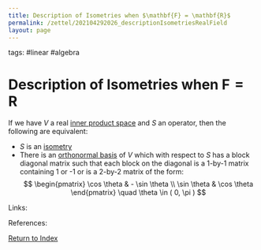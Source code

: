 ```yaml
---
title: Description of Isometries when $\mathbf{F} = \mathbf{R}$
permalink: /zettel/202104292026_descriptionIsometriesRealField
layout: page
---
```

tags: #linear #algebra

# Description of Isometries when $\mathbf{F} = \mathbf{R}$

If we have $V$ a real [inner product space](202102141708_innerProductSpace) and $S$ an operator, then the 
following are equivalent:
- $S$ is an [isometry](202102201248_isometryDefinition)
- There is an [orthonormal basis](202102142105_orthonormalBasisDefinition) of $V$ which with respect to $S$ has a 
  block diagonal matrix such that each block on the diagonal is a 1-by-1 matrix containing 1 or -1 or is a 
  2-by-2 matrix of the form:
$$
\begin{pmatrix}
\cos \theta & - \sin \theta \\
\sin \theta & \cos \theta
\end{pmatrix}
\quad \theta \in ( 0, \pi )
$$

Links: 

References: 

[Return to Index](index)